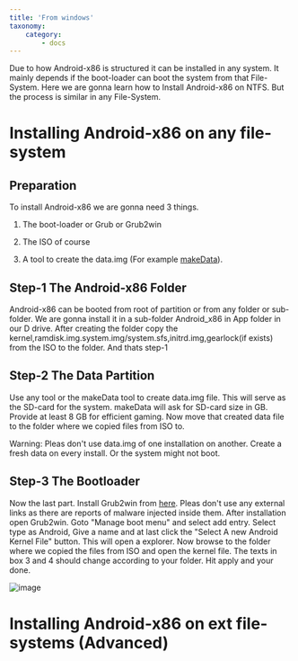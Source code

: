 ```yaml
---
title: 'From windows'
taxonomy:
    category:
        - docs
---
```


Due to how Android-x86 is structured it can be installed in any system. It mainly depends if the boot-loader can boot the system from that File-System. 
Here we are gonna learn how to Install Android-x86 on NTFS. But the process is similar in any File-System.

# Installing Android-x86 on any file-system

## Preparation

To install Android-x86 we are gonna need 3 things.

1. The boot-loader or Grub or Grub2win

2. The ISO of course

3. A tool to create the data.img (For example [makeData](https://mega.nz/file/VxggALRD#_q4_JkkpTe-2s9-1nbI9v_bkwMeDyMmG2DYHLd4G5FY)).


## Step-1 The Android-x86 Folder

Android-x86 can be booted from root of partition or from any folder or sub-folder. We are gonna install it in a sub-folder Android_x86 in App folder in our D drive. After creating the folder copy the kernel,ramdisk.img.system.img/system.sfs,initrd.img,gearlock(if exists) from the ISO to the folder. And thats step-1



## Step-2 The Data Partition

Use any tool or the makeData tool to create data.img file. This will serve as the SD-card for the system. makeData will ask for SD-card size in GB. Provide at least 8 GB for efficient gaming. Now move that created data file to the folder where we copied files from ISO to.



Warning: Pleas don't use data.img of one installation on another. Create a fresh data on every install. Or the system might not boot.



## Step-3 The Bootloader

Now the last part. Install Grub2win from [here](https://sourceforge.net/projects/grub2win/). Pleas don't use any external links as there are reports of malware injected inside them. After installation open Grub2win. Goto "Manage boot menu" and select add entry. Select type as Android, Give a name and at last click the "Select A new Android Kernel File" button. This will open a explorer. Now browse to the folder where we copied the files from ISO and open the kernel file. The texts in box 3 and 4 should change according to your folder. Hit apply and your done.

![image](entry.png)


# Installing Android-x86 on ext file-systems (Advanced)